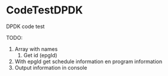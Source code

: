 # CodeTestDPDK

DPDK code test

TODO:

1. Array with names
   1. Get id (epgId)
2. With epgId get schedule information en program information
3. Output information in console
